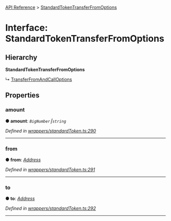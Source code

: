 [API Reference](../README.md) > [StandardTokenTransferFromOptions](../interfaces/StandardTokenTransferFromOptions.md)



# Interface: StandardTokenTransferFromOptions

## Hierarchy

**StandardTokenTransferFromOptions**

↳  [TransferFromAndCallOptions](TransferFromAndCallOptions.md)









## Properties
<a id="amount"></a>

###  amount

**●  amount**:  *`BigNumber`⎮`string`* 

*Defined in [wrappers/standardToken.ts:290](https://github.com/daostack/arc.js/blob/f343aa24/lib/wrappers/standardToken.ts#L290)*





___

<a id="from"></a>

###  from

**●  from**:  *[Address](../#Address)* 

*Defined in [wrappers/standardToken.ts:291](https://github.com/daostack/arc.js/blob/f343aa24/lib/wrappers/standardToken.ts#L291)*





___

<a id="to"></a>

###  to

**●  to**:  *[Address](../#Address)* 

*Defined in [wrappers/standardToken.ts:292](https://github.com/daostack/arc.js/blob/f343aa24/lib/wrappers/standardToken.ts#L292)*





___


